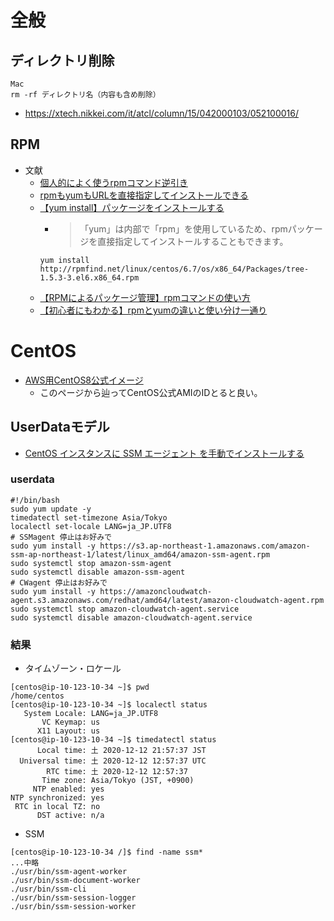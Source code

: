 # 全般
## ディレクトリ削除
```
Mac
rm -rf ディレクトリ名（内容も含め削除）
```
- https://xtech.nikkei.com/it/atcl/column/15/042000103/052100016/

## RPM
- 文献
  - [個人的によく使うrpmコマンド逆引き](https://dev.classmethod.jp/articles/rpm-reverse-search/)
  - [rpmもyumもURLを直接指定してインストールできる](https://qiita.com/kazinoue/items/d432b858c71618a1c15e)
  - [【yum install】パッケージをインストールする](https://uxmilk.jp/9314)
    - >「yum」は内部で「rpm」を使用しているため、rpmパッケージを直接指定してインストールすることもできます。
    ```
    yum install http://rpmfind.net/linux/centos/6.7/os/x86_64/Packages/tree-1.5.3-3.el6.x86_64.rpm
    ```
  - [【RPMによるパッケージ管理】rpmコマンドの使い方](https://eng-entrance.com/linux-package-rpm)
  - [【初心者にもわかる】rpmとyumの違いと使い分け一通り](https://eng-entrance.com/linux-package-rpm-yum-def)


# CentOS
- [AWS用CentOS8公式イメージ](https://note.com/hironobuu/n/n823e922606dc)
  - このページから辿ってCentOS公式AMIのIDとると良い。
## UserDataモデル
- [CentOS インスタンスに SSM エージェント を手動でインストールする](https://docs.aws.amazon.com/ja_jp/systems-manager/latest/userguide/agent-install-centos.html)
### userdata
```
#!/bin/bash
sudo yum update -y
timedatectl set-timezone Asia/Tokyo
localectl set-locale LANG=ja_JP.UTF8
# SSMagent 停止はお好みで
sudo yum install -y https://s3.ap-northeast-1.amazonaws.com/amazon-ssm-ap-northeast-1/latest/linux_amd64/amazon-ssm-agent.rpm
sudo systemctl stop amazon-ssm-agent
sudo systemctl disable amazon-ssm-agent
# CWagent 停止はお好みで
sudo yum install -y https://amazoncloudwatch-agent.s3.amazonaws.com/redhat/amd64/latest/amazon-cloudwatch-agent.rpm
sudo systemctl stop amazon-cloudwatch-agent.service
sudo systemctl disable amazon-cloudwatch-agent.service
```
### 結果
- タイムゾーン・ロケール
```
[centos@ip-10-123-10-34 ~]$ pwd
/home/centos
[centos@ip-10-123-10-34 ~]$ localectl status
   System Locale: LANG=ja_JP.UTF8
       VC Keymap: us
      X11 Layout: us
[centos@ip-10-123-10-34 ~]$ timedatectl status
      Local time: 土 2020-12-12 21:57:37 JST
  Universal time: 土 2020-12-12 12:57:37 UTC
        RTC time: 土 2020-12-12 12:57:37
       Time zone: Asia/Tokyo (JST, +0900)
     NTP enabled: yes
NTP synchronized: yes
 RTC in local TZ: no
      DST active: n/a
```
- SSM
```
[centos@ip-10-123-10-34 /]$ find -name ssm*
...中略
./usr/bin/ssm-agent-worker
./usr/bin/ssm-document-worker
./usr/bin/ssm-cli
./usr/bin/ssm-session-logger
./usr/bin/ssm-session-worker
```

